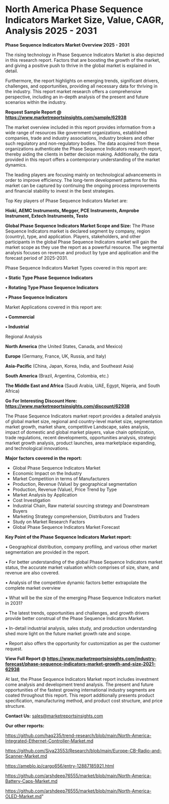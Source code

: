# North America Phase Sequence Indicators Market Size, Value, CAGR, Analysis 2025 - 2031

<Strong> Phase Sequence Indicators Market Overview 2025 - 2031</strong>

The rising technology in Phase Sequence Indicators Market is also depicted in this research report. Factors that are boosting the growth of the market, and giving a positive push to thrive in the global market is explained in detail.

Furthermore, the report highlights on emerging trends, significant drivers, challenges, and opportunities, providing all necessary data for thriving in the industry. This report market research offers a comprehensive perspective, including an in-depth analysis of the present and future scenarios within the industry.

<strong>Request Sample Report @ <a href=https://www.marketreportsinsights.com/sample/62938>https://www.marketreportsinsights.com/sample/62938</a></strong>

The market overview included in this report provides information from a wide range of resources like government organizations, established companies, trade and industry associations, industry brokers and other such regulatory and non-regulatory bodies. The data acquired from these organizations authenticate the Phase Sequence Indicators research report, thereby aiding the clients in better decision making. Additionally, the data provided in this report offers a contemporary understanding of the market dynamics.

The leading players are focusing mainly on technological advancements in order to improve efficiency. The long-term development patterns for this market can be captured by continuing the ongoing process improvements and financial stability to invest in the best strategies.

Top Key players of Phase Sequence Indicators Market are:

<strong>Hioki, AEMC Instruments, Megger, PCE Instruments, Amprobe Instrument, Extech Instruments, Testo</strong>

<strong><b>Global Phase Sequence Indicators Market Scope and Size:</b></strong>
The Phase Sequence Indicators market is declared segment by company, region (country), type, and application. Players, stakeholders, and other participants in the global Phase Sequence Indicators market will gain the market scope as they use the report as a powerful resource. The segmental analysis focuses on revenue and product by type and application and the forecast period of 2025-2031.

Phase Sequence Indicators Market Types covered in this report are:

<strong>• Static Type Phase Sequence Indicators

• Rotating Type Phase Sequence Indicators

• Phase Sequence Indicators</strong>

Market Applications covered in this report are:

<strong>• Commercial

• Industrial</strong> 

Regional Analysis

<strong>North America</strong> (the United States, Canada, and Mexico)

<strong>Europe</strong> (Germany, France, UK, Russia, and Italy)

<strong>Asia-Pacific</strong> (China, Japan, Korea, India, and Southeast Asia)

<strong>South America</strong> (Brazil, Argentina, Colombia, etc.)

<strong>The Middle East and Africa</strong> (Saudi Arabia, UAE, Egypt, Nigeria, and South Africa)

<strong>Go For Interesting Discount Here: <a href=https://www.marketreportsinsights.com/discount/62938>https://www.marketreportsinsights.com/discount/62938</a></strong>

The Phase Sequence Indicators market report provides a detailed analysis of global market size, regional and country-level market size, segmentation market growth, market share, competitive Landscape, sales analysis, impact of domestic and global market players, value chain optimization, trade regulations, recent developments, opportunities analysis, strategic market growth analysis, product launches, area marketplace expanding, and technological innovations.

<strong><b>Major factors covered in the report:</b></strong>
<ul>
  <li>Global Phase Sequence Indicators Market </li>
  <li>Economic Impact on the Industry</li>
  <li>Market Competition in terms of Manufacturers</li>
  <li>Production, Revenue (Value) by geographical segmentation</li>
  <li>Production, Revenue (Value), Price Trend by Type</li>
  <li>Market Analysis by Application</li>
  <li>Cost Investigation</li>
  <li>Industrial Chain, Raw material sourcing strategy and Downstream Buyers</li>
  <li>Marketing Strategy comprehension, Distributors and Traders</li>
  <li>Study on Market Research Factors</li>
  <li>Global Phase Sequence Indicators Market Forecast</li>
</ul>

<strong><b>Key Point of the Phase Sequence Indicators Market report:</b></strong>

• Geographical distribution, company profiling, and various other market segmentation are provided in the report.

• For better understanding of the global Phase Sequence Indicators market status, the accurate market valuation which comprises of size, share, and revenue are also covered.

• Analysis of the competitive dynamic factors better extrapolate the complete market overview

• What will be the size of the emerging Phase Sequence Indicators market in 2031?

• The latest trends, opportunities and challenges, and growth drivers provide better construal of the Phase Sequence Indicators Market.

• In-detail industrial analysis, sales study, and production understanding shed more light on the future market growth rate and scope.

• Report also offers the opportunity for customization as per the customer request.

<strong><b>View Full Report @ <a href=https://www.marketreportsinsights.com/industry-forecast/phase-sequence-indicators-market-growth-and-size-2021-62938>https://www.marketreportsinsights.com/industry-forecast/phase-sequence-indicators-market-growth-and-size-2021-62938</a></b></strong>


At last, the Phase Sequence Indicators Market report includes investment come analysis and development trend analysis. The present and future opportunities of the fastest growing international industry segments are coated throughout this report. This report additionally presents product specification, manufacturing method, and product cost structure, and price structure.

<strong>Contact Us:</strong>
sales@marketreportsinsights.com

<strong>Our other reports:</strong>

<a href=https://github.com/haq235/trend-research/blob/main/North-America-Integrated-Ethernet-Controller-Market.md>https://github.com/haq235/trend-research/blob/main/North-America-Integrated-Ethernet-Controller-Market.md</a>

<a href=https://github.com/Siya23553/Research/blob/main/Europe-CB-Radio-and-Scanner-Market.md>https://github.com/Siya23553/Research/blob/main/Europe-CB-Radio-and-Scanner-Market.md</a>

<a href=https://ameblo.jp/cargo656/entry-12887185921.html>https://ameblo.jp/cargo656/entry-12887185921.html</a>

<a href=https://github.com/arshdeep76555/market/blob/main/North-America-Battery-Caps-Market.md>https://github.com/arshdeep76555/market/blob/main/North-America-Battery-Caps-Market.md</a>

<a href=https://github.com/arshdeep76555/market/blob/main/North-America-OLED-Market.md>https://github.com/arshdeep76555/market/blob/main/North-America-OLED-Market.md</a>"

